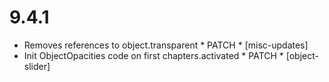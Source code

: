 9.4.1
=====

- Removes references to object.transparent * PATCH * [misc-updates]
- Init ObjectOpacities code on first chapters.activated * PATCH * [object-slider]